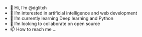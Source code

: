 - 👋 Hi, I’m @dglitxh
- 👀 I’m interested in artificial intelligence and web development
- 🌱 I’m currently learning Deep learning and Python
- 💞️ I’m looking to collaborate on open source
- 📫 How to reach me ...

<!---
dglitxh/dglitxh is a ✨ special ✨ repository because its `README.md` (this file) appears on your GitHub profile.
You can click the Preview link to take a look at your changes.
--->

